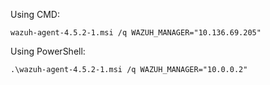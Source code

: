 
Using CMD:

```shell
wazuh-agent-4.5.2-1.msi /q WAZUH_MANAGER="10.136.69.205"
```

Using PowerShell:

```
.\wazuh-agent-4.5.2-1.msi /q WAZUH_MANAGER="10.0.0.2"
```

